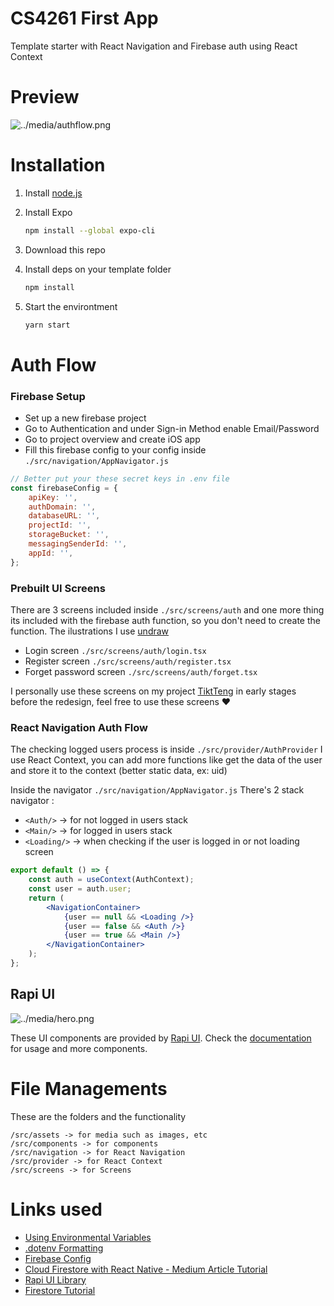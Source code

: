 # CS4261 First App

Template starter with React Navigation and Firebase auth using React Context

# Preview

![../media/authflow.png](../media/authflow.png)

# Installation

1. Install [node.js](https://nodejs.org/en/)
2. Install Expo

   ```sh
   npm install --global expo-cli
   ```

3. Download this repo
4. Install deps on your template folder

   ```sh
   npm install
   ```

5. Start the environtment

   ```sh
   yarn start
   ```

# Auth Flow

### Firebase Setup

- Set up a new firebase project
- Go to Authentication and under Sign-in Method enable Email/Password
- Go to project overview and create iOS app
- Fill this firebase config to your config inside `./src/navigation/AppNavigator.js`

```jsx
// Better put your these secret keys in .env file
const firebaseConfig = {
	apiKey: '',
	authDomain: '',
	databaseURL: '',
	projectId: '',
	storageBucket: '',
	messagingSenderId: '',
	appId: '',
};
```

### Prebuilt UI Screens

There are 3 screens included inside `./src/screens/auth` and one more thing its included with the firebase auth function, so you don't need to create the function. The ilustrations I use [undraw](https://undraw.co/)

- Login screen `./src/screens/auth/login.tsx`
- Register screen `./src/screens/auth/register.tsx`
- Forget password screen `./src/screens/auth/forget.tsx`

I personally use these screens on my project [TiktTeng](https://github.com/codingki/TikTeng) in early stages before the redesign, feel free to use these screens ❤️

### React Navigation Auth Flow

The checking logged users process is inside `./src/provider/AuthProvider` I use React Context, you can add more functions like get the data of the user and store it to the context (better static data, ex: uid)

Inside the navigator `./src/navigation/AppNavigator.js`
There's 2 stack navigator :

- `<Auth/>` → for not logged in users stack
- `<Main/>` → for logged in users stack
- `<Loading/>` → when checking if the user is logged in or not loading screen

```jsx
export default () => {
	const auth = useContext(AuthContext);
	const user = auth.user;
	return (
		<NavigationContainer>
			{user == null && <Loading />}
			{user == false && <Auth />}
			{user == true && <Main />}
		</NavigationContainer>
	);
};
```

## Rapi UI

![../media/hero.png](../media/hero.png)

These UI components are provided by [Rapi UI](https://rapi-ui.kikiding.space/).
Check the [documentation](https://rapi-ui.kikiding.space/docs/) for usage and more components.

# File Managements

These are the folders and the functionality

```
/src/assets -> for media such as images, etc
/src/components -> for components
/src/navigation -> for React Navigation
/src/provider -> for React Context
/src/screens -> for Screens
```

# Links used
- [Using Environmental Variables](https://medium.com/swlh/how-to-properly-use-environment-variables-in-an-expo-react-native-app-7ab852590b30)
- [.dotenv Formatting](https://hexdocs.pm/dotenvy/dotenv-file-format.html)
- [Firebase Config](https://support.google.com/firebase/answer/7015592?hl=en#zippy=%2Cin-this-article)
- [Cloud Firestore with React Native - Medium Article Tutorial](https://medium.com/geekculture/using-firestore-in-react-native-app-3995356e0b73)
- [Rapi UI Library](https://rapi-ui.kikiding.space/docs/)
- [Firestore Tutorial](https://www.freecodecamp.org/news/react-native-firebase-tutorial/)
